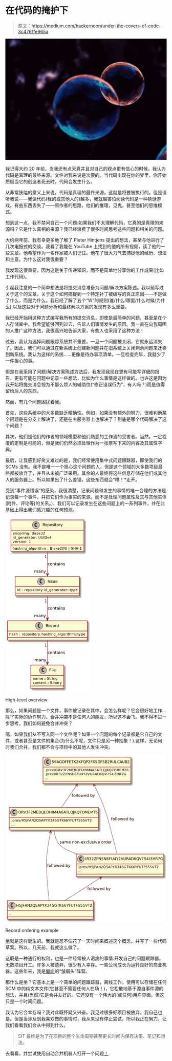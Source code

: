 # 在代码的掩护下

> 原文：<https://medium.com/hackernoon/under-the-covers-of-code-3c4761fe965a>

![](img/0e485f6810fd48d3c9a14a6f11257da5.png)

我记得大约 20 年前，当我还有点天真并且对自己的观点更有信心的时候，我认为代码是真理的最终来源。文件对我来说是次要的。当代码出现在你的梦里，你开始质疑当它的创造者死去时，代码会发生什么。

从非常狭隘的意义上来说，代码是真理的最终来源。这就是将要被执行的。但是请听我说——我读代码(我的或其他人的)越多，我就越害怕阅读代码是一种猜谜游戏。有些东西丢失了——原作者的思路，他们的推理，见鬼，甚至他们的思维模式。

想到这一点，我不禁问自己一个问题:如果我们不太理解代码，它真的是真理的来源吗？它是什么真相的来源？我已经浪费了很多时间思考这些问题和相关的问题。

大约两年前，我有幸更多地了解了 Pieter Hintjens 提出的想法，甚至与他进行了几次电报式的交谈。我看了我能在 YouTube 上找到的他的所有视频，读了他的一些文章。他希望作为一名作家被人们记住。他花了很大力气去捕捉他的经历、想法和主意。为什么这对我很重要？

我发现这很重要，因为这是关于传递知识，而不是简单地分享你的工作成果(比如工作代码)。

引起我注意的一个简单想法是将提交消息准备为问题/解决方案陈述。我以前写过关于这个的文章，关于这个如何捕捉到一个特定补丁被编写的真正原因——不是做了什么，而是为什么。我已经了解了五个“W”的规则(谁/什么/哪里/什么时候/为什么),以及这些对于问题分析和最终解决方案的发现有多么重要。

我已经开始用这种方式编写我所有的提交消息，即使是最简单的问题，甚至是在个人存储库中。我希望能够回到过去，告诉人们事情发生的原因。我一直在向我周围的人推广这种方法，我很高兴地告诉大家，有些人也采用了这种方法！

过去，我认为选择问题跟踪系统并不重要。一旦一个问题被关闭，它就永远消失了。因此，我们可以通过在新系统上创建新问题并在旧系统上关闭剩余问题来迁移到新系统。我认为这样的系统……更像是待办事项清单。一旦检查完毕，我就少了一件担心的事。

但是在我采用了问题/解决方案陈述方法后，我发现我现在更有可能写详细的报告。更有可能在问题中记录一些想法，比如为什么事情是这样做的。也许这是因为我开始将提交消息视为不那么烦人的辅助位(“修正错误行为”，有人吗？)而是值得留给后人的东西。

然而，有几个问题困扰着我。

首先，这些系统中的大多数缺乏精确性。例如，如果没有额外的努力，很难判断某个问题是在分支上解决了，还是在主服务器上也解决了？到底是哪个代码解决了这个问题？

其次，他们是他们的作者的领域模型和他们熟悉的工作流的受害者。当然，一定程度的定制是可能的，但是我们仍然必须处理作为一张票写下来的内容及其属性字典。

最后，让我感到好笑又难过的是，我们经常使用集中式问题跟踪器，即使我们的 SCMs 没有。我不是唯一一个担心这个问题的人，但是这个领域的大多数项目最终都被放弃了，并且从未被广泛采用。其余的人最终将这些信息存储在他们或其他人的服务器上。所以如果出了什么差错，这些东西就会*噗！*走开。

受到“事件源错误”的感染，我很清楚，记录问题和发生的事情的唯一合理的方法是记录每一个事件，并把它们作为事实的来源。而不是处理问题属性及其与其他实体(附件、评论等)的关系。)，我们可以记录发生在这些问题上的一系列事件，并在此基础上得出我们感兴趣的任何预测。

![](img/3fc4c483d7be44d9fb999ce2251fdf70.png)

High-level overview

那么，如果问题是一个文件，事件被记录在其中，会怎么样呢？它会很好地工作…除了实际的协作努力。合并冲突不是任何人的朋友，所以这不会飞。我不得不进一步思考。我们如何避免合并冲突？

嗯，如果我们从不写入同一个文件呢？如果一个问题的每个记录都是它自己的文件，或者甚至是文件的集合(为什么不呢，文件只是另一种抽象！).这样，无论何时我们合并，我们都不会与项目中的其他人发生冲突。

![](img/44a4ffb12b21ead8cfeb9b9372a1b712.png)

Record ordering example

[坐](https://github.com/sit-it/sit)就是这样诞生的。我就是忍不住花了一天时间来概述这个概念，并写了一些代码草案。所以，几天前，我就这么做了。

这既是一种通行的权利，也是一件经常被人诟病的事情:开发自己的问题跟踪器。无数项目开工。许多人被遗弃，很少有人幸存。一些公司成长为运转良好的商业机器。这些年来，我是[偏向](https://hackernoon.com/tagged/leaning)的“皱眉头”阵营。

那什么是坐？它基本上是一个简单的问题跟踪器，离线工作，使用可以存储在任何 SCM 中的纯文本文件(它甚至不需要任何人在场！)，它松散地基于源自事件源的想法，并且(当然)它是合并友好的。它还没有一个伟大的(或任何)用户界面，但这只是一个时间问题。

我认为它会幸存吗？我对此既怀疑又兴奋。我见过很多好项目被放弃，我自己也是。但是当涉及到我喜欢做的事情时，我从来没有停止尝试，所以我正在努力，让我们看看我们会从中得到什么。

> SIT 最终是为了在项目的整个生命周期甚至更长时间内保存决策、笔记和想法。

去看看，并尝试使用自动合并机器人打开一个问题[！](https://github.com/sit-it/sit#send-it-to-upstream)